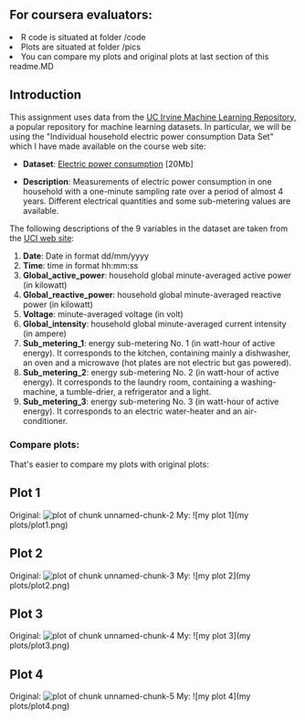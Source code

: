 ## For coursera evaluators:

<li> R code is situated at folder /code
<li> Plots are situated at folder /pics
<li> You can compare my plots and original plots at last section of this readme.MD

## Introduction

This assignment uses data from
the <a href="http://archive.ics.uci.edu/ml/">UC Irvine Machine
Learning Repository</a>, a popular repository for machine learning
datasets. In particular, we will be using the "Individual household
electric power consumption Data Set" which I have made available on
the course web site:


* <b>Dataset</b>: <a href="https://d396qusza40orc.cloudfront.net/exdata%2Fdata%2Fhousehold_power_consumption.zip">Electric power consumption</a> [20Mb]

* <b>Description</b>: Measurements of electric power consumption in
one household with a one-minute sampling rate over a period of almost
4 years. Different electrical quantities and some sub-metering values
are available.


The following descriptions of the 9 variables in the dataset are taken
from
the <a href="https://archive.ics.uci.edu/ml/datasets/Individual+household+electric+power+consumption">UCI
web site</a>:

<ol>
<li><b>Date</b>: Date in format dd/mm/yyyy </li>
<li><b>Time</b>: time in format hh:mm:ss </li>
<li><b>Global_active_power</b>: household global minute-averaged active power (in kilowatt) </li>
<li><b>Global_reactive_power</b>: household global minute-averaged reactive power (in kilowatt) </li>
<li><b>Voltage</b>: minute-averaged voltage (in volt) </li>
<li><b>Global_intensity</b>: household global minute-averaged current intensity (in ampere) </li>
<li><b>Sub_metering_1</b>: energy sub-metering No. 1 (in watt-hour of active energy). It corresponds to the kitchen, containing mainly a dishwasher, an oven and a microwave (hot plates are not electric but gas powered). </li>
<li><b>Sub_metering_2</b>: energy sub-metering No. 2 (in watt-hour of active energy). It corresponds to the laundry room, containing a washing-machine, a tumble-drier, a refrigerator and a light. </li>
<li><b>Sub_metering_3</b>: energy sub-metering No. 3 (in watt-hour of active energy). It corresponds to an electric water-heater and an air-conditioner.</li>
</ol>

### Compare plots:

That's easier to compare my plots with original plots:

## Plot 1

Original:
![plot of chunk unnamed-chunk-2](figure/unnamed-chunk-2.png) 
My:
![my plot 1](my plots/plot1.png) 


## Plot 2

Original:
![plot of chunk unnamed-chunk-3](figure/unnamed-chunk-3.png) 
My:
![my plot 2](my plots/plot2.png) 

## Plot 3

Original:
![plot of chunk unnamed-chunk-4](figure/unnamed-chunk-4.png) 
My:
![my plot 3](my plots/plot3.png) 

## Plot 4

Original:
![plot of chunk unnamed-chunk-5](figure/unnamed-chunk-5.png) 
My:
![my plot 4](my plots/plot4.png) 
